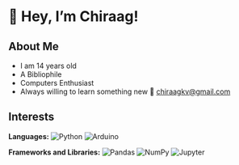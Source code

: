 # 👋 Hey, I’m Chiraag!

## About Me
- I am 14 years old
- A Bibliophile
- Computers Enthusiast
- Always willing to learn something new
📧 chiraagkv@gmail.com

## Interests
**Languages:** <img alt="Python" src="https://img.shields.io/badge/python-%2314354C.svg?style=for-the-badge&logo=python&logoColor=white"/> <img alt="Arduino" src="https://img.shields.io/badge/-Arduino-00979D?style=for-the-badge&logo=Arduino&logoColor=white"/>

**Frameworks and Libraries:** <img alt="Pandas" src="https://img.shields.io/badge/pandas-%23150458.svg?style=for-the-badge&logo=pandas&logoColor=white" /> <img alt="NumPy" src="https://img.shields.io/badge/numpy-%23013243.svg?style=for-the-badge&logo=numpy&logoColor=white" /> <img alt="Jupyter" src="https://img.shields.io/badge/Jupyter-%23F37626.svg?style=for-the-badge&logo=Jupyter&logoColor=white" />






<!---
Chiraagkv/Chiraagkv is a ✨ special ✨ repository because its `README.md` (this file) appears on your GitHub profile.
You can click the Preview link to take a look at your changes.
--->
